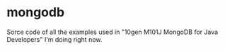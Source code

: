 mongodb
=======

Sorce code of all the examples used in "10gen M101J MongoDB for Java Developers" I'm doing right now.